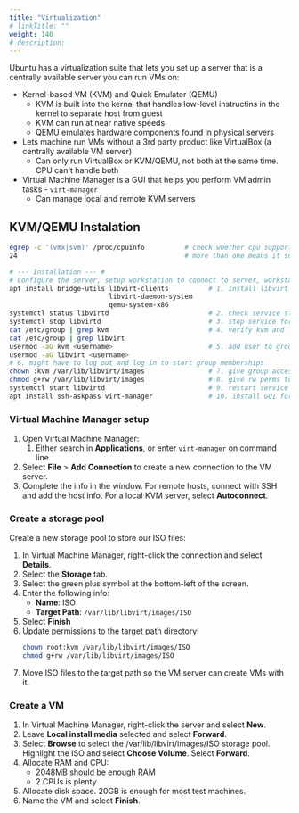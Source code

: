 ```yaml
---
title: "Virtualization"
# linkTitle: ""
weight: 140
# description:
---
```


Ubuntu has a virtualization suite that lets you set up a server that is a centrally available server you can run VMs on:
- Kernel-based VM (KVM) and Quick Emulator (QEMU)
  - KVM is built into the kernal that handles low-level instructins in the kernel to separate host from guest
  - KVM can run at near native speeds
  - QEMU emulates hardware components found in physical servers
- Lets machine run VMs without a 3rd party product like VirtualBox (a centrally available VM server)
  - Can only run VirtualBox or KVM/QEMU, not both at the same time. CPU can't handle both
- Virtual Machine Manager is a GUI that helps you perform VM admin tasks - `virt-manager`
  - Can manage local and remote KVM servers 


## KVM/QEMU Instalation 

```bash
egrep -c '(vmx|svm)' /proc/cpuinfo          # check whether cpu supports virtualization extensions
24                                          # more than one means it supports

# --- Installation --- #
# Configure the server, setup workstation to connect to server, workstation to manage virtualization: 
apt install bridge-utils libvirt-clients          # 1. Install libvirt packages to make kvm/qemu work
                         libvirt-daemon-system
                         qemu-system-x86
systemctl status libvirtd                         # 2. check service status
systemctl stop libvirtd                           # 3. stop service for add'l configuration
cat /etc/group | grep kvm                         # 4. verify kvm and libvirtd groups were added
cat /etc/group | grep libvirt
usermod -aG kvm <username>                        # 5. add user to groups
usermod -aG libvirt <username>
# 6. might have to log out and log in to start group memberships
chown :kvm /var/lib/libvirt/images                # 7. give group access to access data in ../images
chmod g+rw /var/lib/libvirt/images                # 8. give rw perms to kvm group
systemctl start libvirtd                          # 9. restart service
apt install ssh-askpass virt-manager              # 10. install GUI for admin tasks
```

### Virtual Machine Manager setup

1. Open Virtual Machine Manager:
   1. Either search in **Applications**, or enter `virt-manager` on command line 
2. Select **File** > **Add Connection** to create a new connection to the VM server.
3. Complete the info in the window. For remote hosts, connect with SSH and add the host info. For a local KVM server, select **Autoconnect**.


### Create a storage pool

Create a new storage pool to store our ISO files:

1. In Virtual Machine Manager, right-click the connection and select **Details**.
2. Select the **Storage** tab.
3. Select the green plus symbol at the bottom-left of the screen.
4. Enter the following info:
   - **Name**: ISO 
   - **Target Path**: `/var/lib/libvirt/images/ISO`
5. Select **Finish**
6. Update permissions to the target path directory:
   ```bash 
   chown root:kvm /var/lib/libvirt/images/ISO
   chmod g+rw /var/lib/libvirt/images/ISO
   ```
7. Move ISO files to the target path so the VM server can create VMs with it.

### Create a VM 

1. In Virtual Machine Manager, right-click the server and select **New**.
2. Leave **Local install media** selected and select **Forward**.
3. Select **Browse** to select the /var/lib/libvirt/images/ISO storage pool. Highlight the ISO and select **Choose Volume**. Select **Forward**.
4. Allocate RAM and CPU:
   - 2048MB should be enough RAM
   - 2 CPUs is plenty
5. Allocate disk space. 20GB is enough for most test machines.
6. Name the VM and select **Finish**.




























